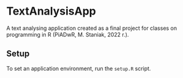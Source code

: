 # TextAnalysisApp

A text analysing application created as a final project for classes 
on programming in R (PiADwR, M. Staniak, 2022 r.).




## Setup

To set an application environment, run the `setup.R` script.
